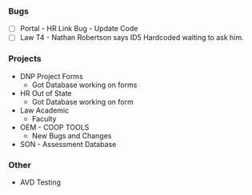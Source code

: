 
### Bugs
- [ ] Portal - HR Link Bug - Update Code 
- [ ] Law T4 - Nathan Robertson says ID5 Hardcoded waiting to ask him.
### Projects
- DNP Project Forms
	- Got Database working on forms
- HR Out of State
	- Got Database working on form
- Law Academic
	- Faculty
- OEM - COOP TOOLS 
	- New Bugs and Changes
- SON - Assessment Database
### Other
- AVD Testing